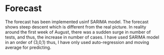 # Forecast

The forecast has been implemented usinf SARIMA model. The forecast shows steep descent which is different from the real picture. In reality around the first week of August, there was a sudden surge in number of tests, and thus, the increase in number of cases. 
I have used SARIMA model in an order of (3,0,1) thus, I have only used auto-regression and moving average for predicting. 
